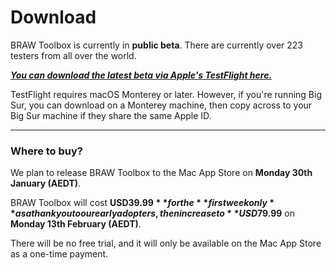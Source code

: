 # Download

BRAW Toolbox is currently in **public beta**. There are currently over 223 testers from all over the world.

**_[You can download the latest beta via Apple's TestFlight here.](https://testflight.apple.com/join/dbWjWl8e)_**

TestFlight requires macOS Monterey or later. However, if you're running Big Sur, you can download on a Monterey machine, then copy across to your Big Sur machine if they share the same Apple ID.

---

### Where to buy?

We plan to release BRAW Toolbox to the Mac App Store on **Monday 30th January (AEDT)**.

BRAW Toolbox will cost **USD$39.99** for the **first week only** as a thank you to our early adopters, then increase to **USD$79.99** on **Monday 13th February (AEDT)**.

There will be no free trial, and it will only be available on the Mac App Store as a one-time payment.
